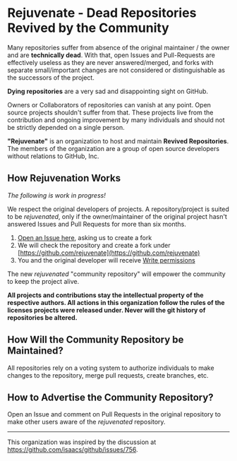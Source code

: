 # Rejuvenate - Dead Repositories Revived by the Community

Many repositories suffer from absence of the original maintainer / the owner and are **technically dead**.
With that, open Issues and Pull-Requests are effectively useless as they are never answered/merged, and forks with separate small/important changes are not considered or distinguishable as the successors of the project.

**Dying repositories** are a very sad and disappointing sight on GitHub.

Owners or Collaborators of repositories can vanish at any point.
Open source projects shouldn't suffer from that.
These projects live from the contribution and ongoing improvement by many individuals and should not be strictly depended on a single person.

**"Rejuvenate"** is an organization to host and maintain **Revived Repositories**. The members of the organization are a group of open source developers without relations to GitHub, Inc.

## How Rejuvenation Works

*The following is work in progress!*

We respect the original developers of projects.
A repository/project is suited to be *rejuvenated*, only if the owner/maintainer of the original project hasn't answered Issues and Pull Requests for more than six months.

1. [Open an Issue here](https://github.com/rejuvenate/rejuvenate/issues), asking us to create a fork
2. We will check the repository and create a fork under [https://github.com/rejuvenate](https://github.com/rejuvenate)
3. You and the original developer will receive [Write permissions](https://help.github.com/articles/repository-permission-levels-for-an-organization)

The new *rejuvenated* "community repository" will empower the community to keep the project alive.

**All projects and contributions stay the intellectual property of the respective authors.
All actions in this organization follow the rules of the licenses projects were released under.
Never will the git history of repositories be altered.**

## How Will the Community Repository be Maintained?

All repositories rely on a voting system to authorize individuals to make changes to the repository, merge pull requests, create branches, etc.

## How to Advertise the Community Repository?

Open an Issue and comment on Pull Requests in the original repository to make other users aware of the *rejuvenated* repository.

----

This organization was inspired by the discussion at https://github.com/isaacs/github/issues/756.

